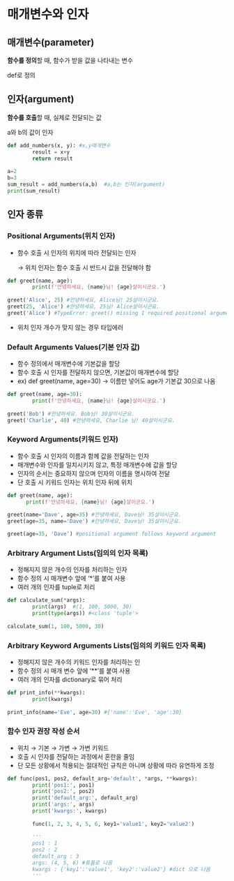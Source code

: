 # 매개변수와 인자

## 매개변수(parameter)

**함수를 정의**할 때, 함수가 받을 값을 나타내는 변수

def로 정의

## 인자(argument)

**함수를 호출**할 때, 실제로 전달되는 값

a와 b의 값이 인자

```python
def add_numbers(x, y): #x,y매개변수
		result = x+y
		return result
		
a=2
b=3
sum_result = add_numbers(a,b)  #a,b는 인자(argument)
print(sum_result)
```

## 인자 종류

### Positional Arguments(위치 인자)

- 함수 호출 시 인자의 위치에 따라 전달되는 인자

    → 위치 인자는 함수 호출 시 반드시 값을 전달해야 함

```python
def greet(name, age):
		print(f'안녕하세요, {name}님! {age}살이시군요.')
		
greet('Alice', 25) #안녕하세요, Alice님! 25살이시군요.
greet(25, 'Alice') #안녕하세요, 25님! Alice살이시군요.
greet('Alice') #TypeError: greet() missing 1 required positional argument: 'age'
```

- 위치 인자 개수가 맞지 않는 경우 타입에러

### Default Arguments Values(기본 인자 값)

- 함수 정의에서 매개변수에 기본값을 할당
- 함수 호출 시 인자를 전달하지 않으면, 기본값이 매개변수에 할당
- ex) def greet(name, age=30) → 이름만 넣어도 age가 기본값 30으로 나옴

```python
def greet(name, age=30):
		print(f'안녕하세요, {name}님! {age}살이시군요.')
		
greet('Bob') #안녕하세요. Bob님! 30살이시군요.
greet('Charlie', 40) #안녕하세요, Charlie 님! 40살이시군요.
```

### Keyword Arguments(키워드 인자)

- 함수 호출 시 인자의 이름과 함께 값을 전달하는 인자
- 매개변수와 인자를 일치시키지 않고, 특정 매개변수에 값을 할당
- 인자의 순서는 중요하지 않으며 인자의 이름을 명시하여 전달
- 단 호출 시 키워드 인자는 위치 인자 뒤에 위치

```python
def greet(name, age):
	  print(f'안녕하세요, {name}님! {age}살이군요.')
	
greet(name='Dave', age=35) #안녕하세요, Dave님! 35살이시군요.
greet(age=35, name='Dave') #안녕하세요, Dave님! 35살이시군요.

greet(age=35, 'Dave') #positional argument follows keyword argument
```

### Arbitrary Argument Lists(임의의 인자 목록)

- 정해지지 않은 개수의 인자를 처리하는 인자
- 함수 정의 시 매개변수 앞에 ‘*’를 붙여 사용
- 여러 개의 인자를 tuple로 처리

```python
def calculate_sum(*args):
		print(args)  #(1, 100, 5000, 30)
		print(type(args)) #<class 'tuple'>
		
calculate_sum(1, 100, 5000, 30)
```

### Arbitrary Keyword Arguments Lists(임의의 키워드 인자 목록)

- 정해지지 않은 개수의 키워드 인자를 처리하는 인
- 함수 정의 시 매개 변수 앞에 ‘**’를 붙여 사용
- 여러 개의 인자를 dictionary로 묶어 처리

```python
def print_info(**kwargs):
		print(kwargs)
		
print_info(name='Eve', age=30) #{'name':'Eve', 'age':30}
```

### 함수 인자 권장 작성 순서

- 위치 → 기본 → 가변 → 가변 키워드
- 호출 시 인자를 전달하는 과정에서 혼란을 줄임
- 단 모든 상황에서 적용되는 절대적인 규칙은 아니며 상황에 따라 유연하게 조정

```python
def func(pos1, pos2, default_arg='default', *args, **kwargs):
		print('pos1:', pos1)
		print('pos2:', pos2)
		print('default_arg:', default_arg)
		print('args:', args)
		print('kwargs:', kwargs)
		
		func(1, 2, 3, 4, 5, 6, key1='value1', key2='value2')
		
		'''
		pos1 : 1
		pos2 : 2
		default_arg : 3
		args: (4, 5, 6) #튜플로 나옴
		kwargs : {'key1':'value1', 'key2':'value2'} #dict 으로 나옴
		'''
```
